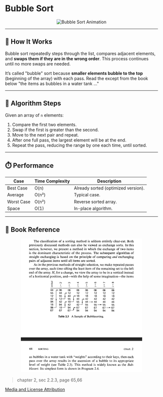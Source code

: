 # Bubble Sort

<p align="center">
  <img src="https://upload.wikimedia.org/wikipedia/commons/5/54/Sorting_bubblesort_anim.gif" alt="Bubble Sort Animation" width="400"/>
</p>

---

## 🧠 How It Works

Bubble sort repeatedly steps through the list, compares adjacent elements, and **swaps them if they are in the wrong order**. This process continues until no more swaps are needed.

It’s called "bubble" sort because **smaller elements bubble to the top** (beginning of the array) with each pass. Read the except from the book below "the items as bubbles in a water tank ..."

---

## 🧮 Algorithm Steps

Given an array of `n` elements:
1. Compare the first two elements.
2. Swap if the first is greater than the second.
3. Move to the next pair and repeat.
4. After one full pass, the largest element will be at the end.
5. Repeat the pass, reducing the range by one each time, until sorted.

---

## ⏱️ Performance 

| Case        | Time Complexity | Description                         |
|-------------|------------------|-------------------------------------|
| Best Case   | O(n)             | Already sorted (optimized version). |
| Average     | O(n²)            | Typical case.                       |
| Worst Case  | O(n²)            | Reverse sorted array.               |
| Space       | O(1)             | In-place algorithm.                 |

---

## 📘 Book Reference

<p align="center">
  <img src="/assets/bubble_sort.png" alt="Bubble Sort Book Illustration" width="400"/>
</p>

> chapter 2, sec 2.2.3, page 65,66 

[Media and License Attribution](/REFERENCES.md)

